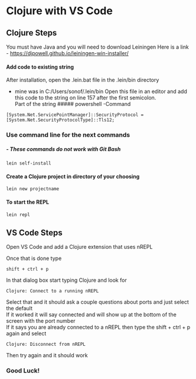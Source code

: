 # Clojure with VS Code

## Clojure Steps
You must have Java and you will need to download Leiningen
Here is a link - https://djpowell.github.io/leiningen-win-installer/

#### Add code to existing string
After installation, open the .lein.bat file in the .lein/bin directory
- mine was in C:/Users/sonof/.lein/bin
Open this file in an editor and add this code to the string on line 157 after the first 
semicolon.  
Part of the string ##### powershell -Command
```
[System.Net.ServicePointManager]::SecurityProtocol = [System.Net.SecurityProtocolType]::Tls12;
```
### Use command line for the next commands
##### - These commands do not work with Git Bash
```
lein self-install
```
#### Create a Clojure project in directory of your choosing
```
lein new projectname
```
#### To start the REPL
```
lein repl
```
## VS Code Steps
Open VS Code and add a Clojure extension that uses nREPL

Once that is done type 
```
shift + ctrl + p
```
In that dialog box start typing Clojure and look for 
```
Clojure: Connect to a running nREPL
```
Select that and it should ask a couple questions about ports and just select 
the default  
If it worked it will say connected and will show up at the bottom of the 
screen with the port number  
If it says you are already connected to a nREPL then type the shift + ctrl + p 
again and select 
```
Clojure: Disconnect from nREPL
```
Then try again and it should work  
### Good Luck!
